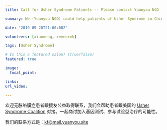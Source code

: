 ```yaml
---
title: Call for Usher Syndrome Patients -- Please contact Yuanyou NGO

summary: We (Yuanyou NGO) could help patients of Usher Syndrome in China to reach out to  Usher Syndrome Coalition.

date: "2019-09-20T21:00:00Z"

volunteers: [xiaomeng, reveurmk]

tags: [Usher Syndrome]

# Is this a featured salon? (true/false)
featured: true

image:
  focal_point: 

links:
url_video: 

---
```


欢迎无脉络膜症患者跟援友公益取得联系，我们会帮助患者跟美国的 [Usher Syndrome Coalition](https://usher-syndrome.org) 对接。一起商讨加入基因测试、参与试验型治疗的可能性。


我们的联系方式是：kf@mail.yuanyou.site
